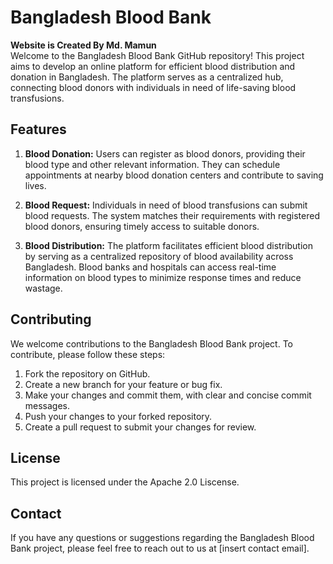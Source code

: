 # Bangladesh Blood Bank
**Website is Created By Md. Mamun** <br>
Welcome to the Bangladesh Blood Bank GitHub repository! This project aims to develop an online platform for efficient blood distribution and donation in Bangladesh. The platform serves as a centralized hub, connecting blood donors with individuals in need of life-saving blood transfusions.

## Features

1. **Blood Donation:** Users can register as blood donors, providing their blood type and other relevant information. They can schedule appointments at nearby blood donation centers and contribute to saving lives.

2. **Blood Request:** Individuals in need of blood transfusions can submit blood requests. The system matches their requirements with registered blood donors, ensuring timely access to suitable donors.

3. **Blood Distribution:** The platform facilitates efficient blood distribution by serving as a centralized repository of blood availability across Bangladesh. Blood banks and hospitals can access real-time information on blood types to minimize response times and reduce wastage.

## Contributing

We welcome contributions to the Bangladesh Blood Bank project. To contribute, please follow these steps:

1. Fork the repository on GitHub.
2. Create a new branch for your feature or bug fix.
3. Make your changes and commit them, with clear and concise commit messages.
4. Push your changes to your forked repository.
5. Create a pull request to submit your changes for review.

## License

This project is licensed under the Apache 2.0 Liscense.

## Contact

If you have any questions or suggestions regarding the Bangladesh Blood Bank project, please feel free to reach out to us at [insert contact email].
